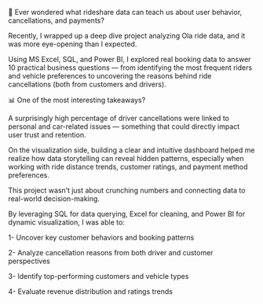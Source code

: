 🚗 Ever wondered what rideshare data can teach us about user behavior, cancellations, and payments?

Recently, I wrapped up a deep dive project analyzing Ola ride data, and it was more eye-opening than I expected.



Using MS Excel, SQL, and Power BI, I explored real booking data to answer 10 practical business questions — from identifying the most frequent riders and vehicle preferences to uncovering the reasons behind ride cancellations (both from customers and drivers).



📊 One of the most interesting takeaways?



 A surprisingly high percentage of driver cancellations were linked to personal and car-related issues — something that could directly impact user trust and retention.



On the visualization side, building a clear and intuitive dashboard helped me realize how data storytelling can reveal hidden patterns, especially when working with ride distance trends, customer ratings, and payment method preferences.



This project wasn’t just about crunching numbers and connecting data to real-world decision-making.



By leveraging SQL for data querying, Excel for cleaning, and Power BI for dynamic visualization, I was able to:



1- Uncover key customer behaviors and booking patterns

2- Analyze cancellation reasons from both driver and customer perspectives

3- Identify top-performing customers and vehicle types

4- Evaluate revenue distribution and ratings trends



